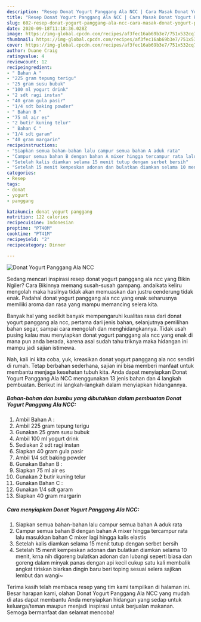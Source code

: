 ```yaml
---
description: "Resep Donat Yogurt Panggang Ala NCC | Cara Masak Donat Yogurt Panggang Ala NCC Yang Menggugah Selera"
title: "Resep Donat Yogurt Panggang Ala NCC | Cara Masak Donat Yogurt Panggang Ala NCC Yang Menggugah Selera"
slug: 602-resep-donat-yogurt-panggang-ala-ncc-cara-masak-donat-yogurt-panggang-ala-ncc-yang-menggugah-selera
date: 2020-09-18T11:18:36.028Z
image: https://img-global.cpcdn.com/recipes/af3fec16ab69b3e7/751x532cq70/donat-yogurt-panggang-ala-ncc-foto-resep-utama.jpg
thumbnail: https://img-global.cpcdn.com/recipes/af3fec16ab69b3e7/751x532cq70/donat-yogurt-panggang-ala-ncc-foto-resep-utama.jpg
cover: https://img-global.cpcdn.com/recipes/af3fec16ab69b3e7/751x532cq70/donat-yogurt-panggang-ala-ncc-foto-resep-utama.jpg
author: Duane Craig
ratingvalue: 4
reviewcount: 12
recipeingredient:
- " Bahan A "
- "225 gram tepung terigu"
- "25 gram susu bubuk"
- "100 ml yogurt drink"
- "2 sdt ragi instan"
- "40 gram gula pasir"
- "1/4 sdt baking powder"
- " Bahan B "
- "75 ml air es"
- "2 butir kuning telur"
- " Bahan C "
- "1/4 sdt garam"
- "40 gram margarin"
recipeinstructions:
- "Siapkan semua bahan-bahan lalu campur semua bahan A aduk rata"
- "Campur semua bahan B dengan bahan A mixer hingga tercampur rata lalu masukkan bahan C mixer lagi hingga kalis elastis"
- "Setelah kalis diamkan selama 15 menit tutup dengan serbet bersih"
- "Setelah 15 menit kempeskan adonan dan bulatkan diamkan selama 10 menit, krna nih digoreng bulatkan adonan dan lubangi seperti biasa dan goreng dalam minyak panas dengan api kecil cukup satu kali membalik angkat tiriskan biarkan dingin baru beri toping sesuai selera sajikan lembut dan wangi~"
categories:
- Resep
tags:
- donat
- yogurt
- panggang

katakunci: donat yogurt panggang 
nutrition: 122 calories
recipecuisine: Indonesian
preptime: "PT40M"
cooktime: "PT41M"
recipeyield: "2"
recipecategory: Dinner

---
```



![Donat Yogurt Panggang Ala NCC](https://img-global.cpcdn.com/recipes/af3fec16ab69b3e7/751x532cq70/donat-yogurt-panggang-ala-ncc-foto-resep-utama.jpg)

Sedang mencari inspirasi resep donat yogurt panggang ala ncc yang Bikin Ngiler? Cara Bikinnya memang susah-susah gampang. andaikata keliru mengolah maka hasilnya tidak akan memuaskan dan justru cenderung tidak enak. Padahal donat yogurt panggang ala ncc yang enak seharusnya memiliki aroma dan rasa yang mampu memancing selera kita.

Banyak hal yang sedikit banyak mempengaruhi kualitas rasa dari donat yogurt panggang ala ncc, pertama dari jenis bahan, selanjutnya pemilihan bahan segar, sampai cara mengolah dan menghidangkannya. Tidak usah pusing kalau mau menyiapkan donat yogurt panggang ala ncc yang enak di mana pun anda berada, karena asal sudah tahu triknya maka hidangan ini mampu jadi sajian istimewa.




Nah, kali ini kita coba, yuk, kreasikan donat yogurt panggang ala ncc sendiri di rumah. Tetap berbahan sederhana, sajian ini bisa memberi manfaat untuk membantu menjaga kesehatan tubuh kita. Anda dapat menyiapkan Donat Yogurt Panggang Ala NCC menggunakan 13 jenis bahan dan 4 langkah pembuatan. Berikut ini langkah-langkah dalam menyiapkan hidangannya.

<!--inarticleads1-->

##### Bahan-bahan dan bumbu yang dibutuhkan dalam pembuatan Donat Yogurt Panggang Ala NCC:

1. Ambil  Bahan A :
1. Ambil 225 gram tepung terigu
1. Gunakan 25 gram susu bubuk
1. Ambil 100 ml yogurt drink
1. Sediakan 2 sdt ragi instan
1. Siapkan 40 gram gula pasir
1. Ambil 1/4 sdt baking powder
1. Gunakan  Bahan B :
1. Siapkan 75 ml air es
1. Gunakan 2 butir kuning telur
1. Gunakan  Bahan C :
1. Gunakan 1/4 sdt garam
1. Siapkan 40 gram margarin




<!--inarticleads2-->

##### Cara menyiapkan Donat Yogurt Panggang Ala NCC:

1. Siapkan semua bahan-bahan lalu campur semua bahan A aduk rata
1. Campur semua bahan B dengan bahan A mixer hingga tercampur rata lalu masukkan bahan C mixer lagi hingga kalis elastis
1. Setelah kalis diamkan selama 15 menit tutup dengan serbet bersih
1. Setelah 15 menit kempeskan adonan dan bulatkan diamkan selama 10 menit, krna nih digoreng bulatkan adonan dan lubangi seperti biasa dan goreng dalam minyak panas dengan api kecil cukup satu kali membalik angkat tiriskan biarkan dingin baru beri toping sesuai selera sajikan lembut dan wangi~




Terima kasih telah membaca resep yang tim kami tampilkan di halaman ini. Besar harapan kami, olahan Donat Yogurt Panggang Ala NCC yang mudah di atas dapat membantu Anda menyiapkan hidangan yang sedap untuk keluarga/teman maupun menjadi inspirasi untuk berjualan makanan. Semoga bermanfaat dan selamat mencoba!

